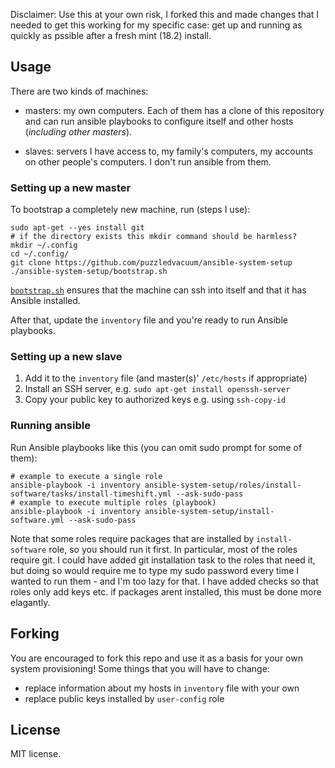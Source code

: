 Disclaimer: Use this at your own risk, I forked this and made changes that I
needed to get this working for my specific case: get up and running as quickly
as pssible after a fresh mint (18.2) install.

Usage
-----

There are two kinds of machines:

* masters: my own computers.  Each of them has a clone of this repository and
  can run ansible playbooks to configure itself and other hosts (*including
  other masters*).

* slaves: servers I have access to, my family's computers, my accounts on other
  people's computers.  I don't run ansible from them.


### Setting up a new master

To bootstrap a completely new machine, run (steps I use):

    sudo apt-get --yes install git
    # if the directory exists this mkdir command should be harmless?
    mkdir ~/.config
    cd ~/.config/
    git clone https://github.com/puzzledvacuum/ansible-system-setup
    ./ansible-system-setup/bootstrap.sh

[`bootstrap.sh`](bootstrap.sh) ensures that the machine can ssh into itself and
that it has Ansible installed.

After that, update the `inventory` file and you're ready to run Ansible
playbooks.


### Setting up a new slave

1. Add it to the `inventory` file (and master(s)' `/etc/hosts` if appropriate)
2. Install an SSH server, e.g. `sudo apt-get install openssh-server`
3. Copy your public key to authorized keys e.g. using `ssh-copy-id`


### Running ansible

Run Ansible playbooks like this (you can omit sudo prompt for some of them):

    # example to execute a single role
    ansible-playbook -i inventory ansible-system-setup/roles/install-software/tasks/install-timeshift.yml --ask-sudo-pass
    # example to execute multiple roles (playbook)
    ansible-playbook -i inventory ansible-system-setup/install-software.yml --ask-sudo-pass

Note that some roles require packages that are installed by `install-software`
role, so you should run it first.  In particular, most of the roles require git.
I could have added git installation task to the roles that need it, but doing
so would require me to type my sudo password every time I wanted to run them -
and I'm too lazy for that. I have added checks so that roles only add keys
etc. if packages arent installed, this must be done more elagantly.



Forking
-------

You are encouraged to fork this repo and use it as a basis for your own system
provisioning!  Some things that you will have to change:

- replace information about my hosts in `inventory` file with your own
- replace public keys installed by `user-config` role



License
-------

MIT license.
